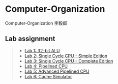 # Computer-Organization
Computer-Organization 李毅郎

## Lab assignment
>* [Lab 1: 32-bit ALU](/CO_Lab1)
>* [Lab 2: Single Cycle CPU - Simple Edition](/CO_Lab2)
>* [Lab 3: Single Cycle CPU - Complete Edition](/CO_Lab3)
>* [Lab 4: Pipelined CPU](/CO_Lab4)
>* [Lab 5: Advanced Pipelined CPU](/CO_Lab5)
>* [Lab 6: Cache Simulator](/CO_Lab6)
